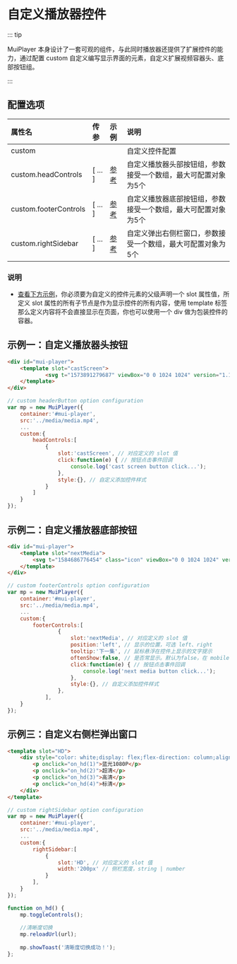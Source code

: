 # 自定义播放器控件

::: tip

MuiPlayer 本身设计了一套可观的组件，与此同时播放器还提供了扩展控件的能力，通过配置 custom 自定义编写显示界面的元素，自定义扩展视频容器头、底部按钮组。

:::



## 配置选项

<div class="custom-api"></div>

| 属性名                | 传参    | 示例                                 | 说明                                                         |
| :-------------------- | :------ | :----------------------------------- | :----------------------------------------------------------- |
| custom                |         |                                      | 自定义控件配置                                               |
| custom.headControls   | [ ... ] | [参考](#示例一-自定义播放器头按钮)   | 自定义播放器头部按钮组，参数接受一个数组，最大可配置对象为5个 |
| custom.footerControls | [ ... ] | [参考](#示例二-自定义播放器底部按钮) | 自定义播放器底部按钮组，参数接受一个数组，最大可配置对象为5个 |
| custom.rightSidebar   | [ ... ] | [参考](#示例三-自定义右侧栏弹出窗口) | 自定义弹出右侧栏窗口，参数接受一个数组，最大可配置对象为5个  |



### 说明

- [查看下方示例](#示例一-自定义播放器头按钮)，你必须要为自定义的控件元素的父级声明一个 slot 属性值，所定义 slot 属性的所有子节点是作为显示控件的所有内容，使用 template 标签那么定义内容将不会直接显示在页面，你也可以使用一个 div 做为包装控件的容器。



## 示例一：自定义播放器头按钮

```html
<div id="mui-player">
    <template slot="castScreen">
            <svg t="1573891279687" viewBox="0 0 1024 1024" version="1.1" xmlns="http://www.w3.org/2000/svg" p-id="3272" width="20" height="20"><path d="M853.015273 814.545455h-161.419637a34.909091 34.909091 0 0 1 0-69.818182h161.419637A54.690909 54.690909 0 0 0 907.636364 690.106182V264.075636A54.690909 54.690909 0 0 0 853.015273 209.454545H170.961455A54.667636 54.667636 0 0 0 116.363636 264.075636v426.030546A54.667636 54.667636 0 0 0 170.961455 744.727273h141.358545a34.909091 34.909091 0 0 1 0 69.818182H170.961455A124.555636 124.555636 0 0 1 46.545455 690.106182V264.075636A124.555636 124.555636 0 0 1 170.961455 139.636364h682.053818A124.578909 124.578909 0 0 1 977.454545 264.075636v426.030546A124.578909 124.578909 0 0 1 853.015273 814.545455zM674.909091 907.636364H349.090909l162.909091-209.454546 162.909091 209.454546z" fill="#ffffff" p-id="3273"></path></svg>
    </template>
</div>
```

```javascript
// custom headerButton option configuration
var mp = new MuiPlayer({
    container:'#mui-player',
    src:'../media/media.mp4',
    ...
    custom:{
   		headControls:[
            {
                slot:'castScreen', // 对应定义的 slot 值
                click:function(e) { // 按钮点击事件回调
                    console.log('cast screen button click...');
                },
                style:{}, // 自定义添加控件样式
            }
        ]
    }
});
```



## 示例二：自定义播放器底部按钮

```html
<div id="mui-player">
    <template slot="nextMedia">
        <svg t="1584686776454" class="icon" viewBox="0 0 1024 1024" version="1.1" xmlns="http://www.w3.org/2000/svg" p-id="1682" width="22" height="22"><path d="M783.14692466 563.21664097L240.85307534 879.55472126c-39.1656664 24.10194914-90.38230866-6.02548665-90.38230865-51.21664226v-632.676158c0-45.19115433 51.21664097-75.31859011 90.38230865-51.21664226l542.29384932 316.33808029c39.1656664 21.08920518 39.1656664 81.34407804 0 102.43328194z" p-id="1683" fill="#ffffff"></path><path d="M873.52923331 734.94302767c0 42.17841036-39.1656664 78.33133408-90.38230865 78.33133407s-90.38230866-36.15292371-90.38230735-78.33133407V289.05697233c0-42.17841036 39.1656664-78.33133408 90.38230735-78.33133407s90.38230866 36.15292371 90.38230865 78.33133407v445.88605534z" p-id="1684" fill="#ffffff"></path></svg>
    </template>
</div>
```

```javascript
// custom footerControls option configuration
var mp = new MuiPlayer({
    container:'#mui-player',
    src:'../media/media.mp4',
    ...
    custom:{
   		footerControls:[
                {
                    slot:'nextMedia', // 对应定义的 slot 值
                    position:'left', // 显示的位置，可选 left、right
                    tooltip:'下一集', // 鼠标悬浮在控件上显示的文字提示
                    oftenShow:false, // 是否常显示。默认为false，在 mobile 环境下竖屏状态下隐藏，pc环境判下视频容器小于500px时隐藏
                    click:function(e) { // 按钮点击事件回调
                        console.log('next media button click...');
                    },
                    style:{}, // 自定义添加控件样式
                },
            ],
    }
});
```



## 示例三：自定义右侧栏弹出窗口

```html
<template slot="HD">
    <div style="color: white;display: flex;flex-direction: column;align-items: center;justify-content: center;height: 100%;font-size: 16px;">
        <p onclick="on_hd(1)">蓝光1080P</p>
        <p onclick="on_hd(2)">超清</p>
        <p onclick="on_hd(3)">高清</p>
        <p onclick="on_hd(4)">标清</p>
    </div>
</template>
```

```javascript
// custom rightSidebar option configuration
var mp = new MuiPlayer({
    container:'#mui-player',
    src:'../media/media.mp4',
    ...
    custom:{
        rightSidebar:[
            {
				slot:'HD', // 对应定义的 slot 值
				width:'200px' // 侧栏宽度，string | number
            }
        ],
    }
});

function on_hd() {
    mp.toggleControls();
    
    //清晰度切换
    mp.reloadUrl(url);
    
    mp.showToast('清晰度切换成功！');
};
```


